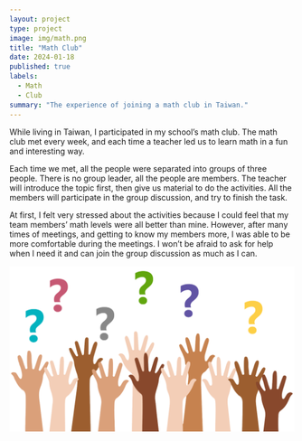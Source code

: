 ```yaml
---
layout: project
type: project
image: img/math.png
title: "Math Club"
date: 2024-01-18
published: true
labels:
  - Math
  - Club
summary: "The experience of joining a math club in Taiwan."
---
```


While living in Taiwan, I participated in my school’s math club. The math club met every week, and each time a teacher led us to learn math in a fun and interesting way.

Each time we met, all the people were separated into groups of three people. There is no group leader, all the people are members. The teacher will introduce the topic first, then give us material to do the activities. All the members will participate in the group discussion, and try to finish the task.

At first, I felt very stressed about the activities because I could feel that my team members’ math levels were all better than mine. However, after many times of meetings, and getting to know my members more, I was able to be more comfortable during the meetings. I won’t be afraid to ask for help when I need it and can join the group discussion as much as I can.

<img class="img-fluid" src="../img/Ask.png">
